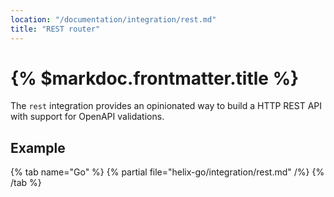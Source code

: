 ```yaml
---
location: "/documentation/integration/rest.md"
title: "REST router"
---
```


# {% $markdoc.frontmatter.title %}

The `rest` integration provides an opinionated way to build a HTTP REST API with
support for OpenAPI validations.

## Example

{% tab name="Go" %}
  {% partial file="helix-go/integration/rest.md" /%} 
{% /tab %}
